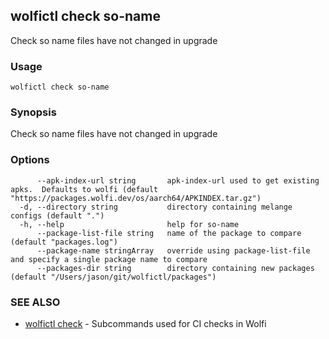 ## wolfictl check so-name

Check so name files have not changed in upgrade

### Usage

```
wolfictl check so-name
```

### Synopsis

Check so name files have not changed in upgrade

### Options

```
      --apk-index-url string       apk-index-url used to get existing apks.  Defaults to wolfi (default "https://packages.wolfi.dev/os/aarch64/APKINDEX.tar.gz")
  -d, --directory string           directory containing melange configs (default ".")
  -h, --help                       help for so-name
      --package-list-file string   name of the package to compare (default "packages.log")
      --package-name stringArray   override using package-list-file and specify a single package name to compare
      --packages-dir string        directory containing new packages (default "/Users/jason/git/wolfictl/packages")
```

### SEE ALSO

* [wolfictl check](wolfictl_check.md)	 - Subcommands used for CI checks in Wolfi

